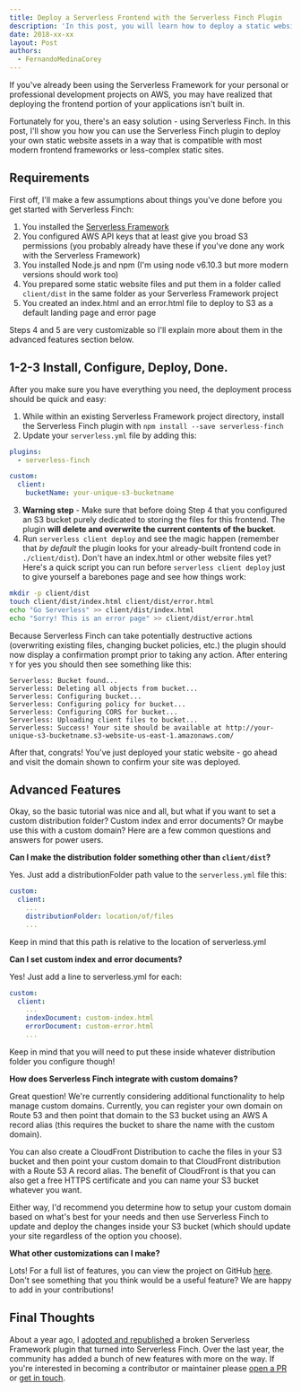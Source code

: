 ```yaml
---
title: Deploy a Serverless Frontend with the Serverless Finch Plugin
description: 'In this post, you will learn how to deploy a static website to AWS with the Serverless Finch Plugin.'
date: 2018-xx-xx
layout: Post
authors:
  - FernandoMedinaCorey
---
```


If you've already been using the Serverless Framework for your personal or professional development projects on AWS, you may have realized that deploying the frontend portion of your applications isn't built in. 

Fortunately for you, there's an easy solution - using Serverless Finch. In this post, I'll show you how you can use the Serverless Finch plugin to deploy your own static website assets in a way that is compatible with most modern frontend frameworks or less-complex static sites.

## Requirements

First off, I'll make a few assumptions about things you've done before you get started with Serverless Finch:

1. You installed the [Serverless Framework](https://serverless.com)
2. You configured AWS API keys that at least give you broad S3 permissions (you probably already have these if you've done any work with the Serverless Framework) 
3. You installed Node.js and npm (I'm using node v6.10.3 but more modern versions should work too)
4. You prepared some static website files and put them in a folder called `client/dist` in the same folder as your Serverless Framework project
5. You created an index.html and an error.html file to deploy to S3 as a default landing page and error page

Steps 4 and 5 are very customizable so I'll explain more about them in the advanced features section below.

## 1-2-3 Install, Configure, Deploy, Done.

After you make sure you have everything you need, the deployment process should be quick and easy:

1. While within an existing Serverless Framework project directory, install the Serverless Finch plugin with `npm install --save serverless-finch`
2. Update your `serverless.yml` file by adding this: 
```yaml
plugins:
  - serverless-finch

custom:
  client:
    bucketName: your-unique-s3-bucketname
```
3. **Warning step** - Make sure that before doing Step 4 that you configured an S3 bucket purely dedicated to storing the files for this frontend. The plugin **will delete and overwrite the current contents of the bucket**. 
4. Run `serverless client deploy` and see the magic happen (remember that _by default_ the plugin looks for your already-built frontend code in `./client/dist`). Don't have an index.html or other website files yet? Here's a quick script you can run before `serverless client deploy` just to give yourself a barebones page and see how things work: 

```bash
mkdir -p client/dist
touch client/dist/index.html client/dist/error.html
echo "Go Serverless" >> client/dist/index.html
echo "Sorry! This is an error page" >> client/dist/error.html
```

Because Serverless Finch can take potentially destructive actions (overwriting existing files, changing bucket policies, etc.) the plugin should now display a confirmation prompt prior to taking any action. After entering `Y` for yes you should then see something like this:

```Serverless: Looking for bucket...
Serverless: Bucket found...
Serverless: Deleting all objects from bucket...
Serverless: Configuring bucket...
Serverless: Configuring policy for bucket...
Serverless: Configuring CORS for bucket...
Serverless: Uploading client files to bucket...
Serverless: Success! Your site should be available at http://your-unique-s3-bucketname.s3-website-us-east-1.amazonaws.com/
```

After that, congrats! You've just deployed your static website - go ahead and visit the domain shown to confirm your site was deployed.

## Advanced Features

Okay, so the basic tutorial was nice and all, but what if you want to set a custom distribution folder? Custom index and error documents? Or maybe use this with a custom domain? Here are a few common questions and answers for power users.

**Can I make the distribution folder something other than `client/dist`?**

Yes. Just add a distributionFolder path value to the `serverless.yml` file this:
```yaml
custom:
  client:
    ...
    distributionFolder: location/of/files
    ...
```

Keep in mind that this path is relative to the location of serverless.yml

**Can I set custom index and error documents?**

Yes! Just add a line to serverless.yml for each: 

```yaml
custom:
  client:
    ...
    indexDocument: custom-index.html
    errorDocument: custom-error.html
    ...
```

Keep in mind that you will need to put these inside whatever distribution folder you configure though!

**How does Serverless Finch integrate with custom domains?**

Great question! We're currently considering additional functionality to help manage custom domains. Currently, you can register your own domain on Route 53 and then point that domain to the S3 bucket using an AWS A record alias (this requires the bucket to share the name with the custom domain). 

You can also create a CloudFront Distribution to cache the files in your S3 bucket and then point your custom domain to that CloudFront distribution with a Route 53 A record alias. The benefit of CloudFront is that you can also get a free HTTPS certificate and you can name your S3 bucket whatever you want.

Either way, I'd recommend you determine how to setup your custom domain based on what's best for your needs and then use Serverless Finch to update and deploy the changes inside your S3 bucket (which should update your site regardless of the option you choose).

**What other customizations can I make?**

Lots! For a full list of features, you can view the project on GitHub [here](https://github.com/fernando-mc/serverless-finch#configuration-parameters). Don't see something that you think would be a useful feature? We are happy to add in your contributions! 

## Final Thoughts

About a year ago, I [adopted and republished](https://www.fernandomc.com/posts/publishing-serverless-finch/) a broken Serverless Framework plugin that turned into Serverless Finch. Over the last year, the community has added a bunch of new features with more on the way. If you're interested in becoming a contributor or maintainer please [open a PR](https://github.com/fernando-mc/serverless-finch) or [get in touch](https://www.fernandomc.com/contact/).